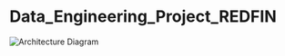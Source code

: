 # Data_Engineering_Project_REDFIN
![Architecture Diagram](https://github.com/huzaifa782/Data_Engineering_Project_REDFIN_DATA_/blob/main/Architecture%20diagram.png?raw=true)

